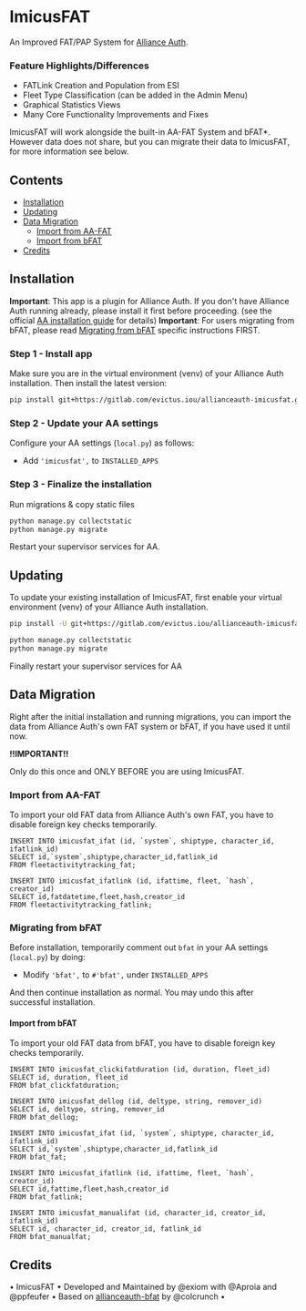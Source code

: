 # ImicusFAT

An Improved FAT/PAP System for [Alliance Auth](https://gitlab.com/allianceauth/allianceauth). 

### Feature Highlights/Differences
- FATLink Creation and Population from ESI
- Fleet Type Classification (can be added in the Admin Menu)
- Graphical Statistics Views
- Many Core Functionality Improvements and Fixes

ImicusFAT will work alongside the built-in AA-FAT System and bFAT*. However data does not share, but you can migrate their data to ImicusFAT, for more information see below.

## Contents

- [Installation](#installation)
- [Updating](#updating)
- [Data Migration](#data-migration)
    - [Import from AA-FAT](#import-from-aa-fat)
    - [Import from bFAT](#import-from-bfat)
- [Credits](#credits)

## Installation

**Important**: This app is a plugin for Alliance Auth. If you don't have Alliance Auth running already, please install it first before proceeding. (see the official [AA installation guide](https://allianceauth.readthedocs.io/en/latest/installation/allianceauth.html) for details)
**Important**: For users migrating from bFAT, please read [Migrating from bFAT](#migrating-from-bfat) specific instructions FIRST.

### Step 1 - Install app

Make sure you are in the virtual environment (venv) of your Alliance Auth installation. Then install the latest version:

```bash
pip install git+https://gitlab.com/evictus.iou/allianceauth-imicusfat.git
```

### Step 2 - Update your AA settings

Configure your AA settings (`local.py`) as follows:

- Add `'imicusfat',` to `INSTALLED_APPS`

### Step 3 - Finalize the installation

Run migrations & copy static files

```bash
python manage.py collectstatic
python manage.py migrate
```

Restart your supervisor services for AA.

## Updating

To update your existing installation of ImicusFAT, first enable your virtual environment (venv) of your Alliance Auth installation.

```bash
pip install -U git+https://gitlab.com/evictus.iou/allianceauth-imicusfat.git

python manage.py collectstatic
python manage.py migrate
```

Finally restart your supervisor services for AA

## Data Migration

Right after the initial installation and running migrations, you can import the data from Alliance Auth's own FAT system or bFAT, if you have used it until now.

**!!IMPORTANT!!**

Only do this once and ONLY BEFORE you are using ImicusFAT.

### Import from AA-FAT

To import your old FAT data from Alliance Auth's own FAT, you have to disable foreign key checks temporarily.


```
INSERT INTO imicusfat_ifat (id, `system`, shiptype, character_id, ifatlink_id)
SELECT id,`system`,shiptype,character_id,fatlink_id
FROM fleetactivitytracking_fat;

INSERT INTO imicusfat_ifatlink (id, ifattime, fleet, `hash`, creator_id)
SELECT id,fatdatetime,fleet,hash,creator_id 
FROM fleetactivitytracking_fatlink;
```

### Migrating from bFAT

Before installation, temporarily comment out `bfat` in your AA settings (`local.py`) by doing:

- Modify `'bfat',` to `#'bfat',` under `INSTALLED_APPS`

And then continue installation as normal. You may undo this after successful installation.

#### Import from bFAT
To import your old FAT data from bFAT, you have to disable foreign key checks temporarily.


```
INSERT INTO imicusfat_clickifatduration (id, duration, fleet_id)
SELECT id, duration, fleet_id
FROM bfat_clickfatduration;

INSERT INTO imicusfat_dellog (id, deltype, string, remover_id)
SELECT id, deltype, string, remover_id
FROM bfat_dellog;

INSERT INTO imicusfat_ifat (id, `system`, shiptype, character_id, ifatlink_id)
SELECT id,`system`,shiptype,character_id,fatlink_id
FROM bfat_fat;

INSERT INTO imicusfat_ifatlink (id, ifattime, fleet, `hash`, creator_id)
SELECT id,fattime,fleet,hash,creator_id 
FROM bfat_fatlink;

INSERT INTO imicusfat_manualifat (id, character_id, creator_id, ifatlink_id)
SELECT id, character_id, creator_id, fatlink_id
FROM bfat_manualfat;
```

## Credits
• ImicusFAT • Developed and Maintained by @exiom with @Aproia and @ppfeufer • Based on [allianceauth-bfat](https://gitlab.com/colcrunch/allianceauth-bfat) by @colcrunch •

